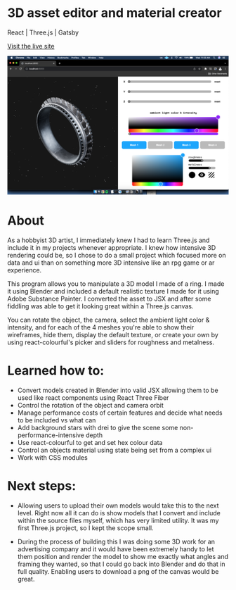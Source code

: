 # 3D asset editor and material creator 

React | Three.js | Gatsby

[Visit the live site](www.thiswillbearealwebsite.com)

![](/src/images/3dscreenshot1.png)

# About

As a hobbyist 3D artist, I immediately knew I had to learn Three.js and include it in my projects whenever appropriate. I knew how intensive 3D rendering could be, so I chose to do a small project which focused more on data and ui than on something more 3D intensive like an rpg game or ar experience.

This program allows you to manipulate a 3D model I made of a ring. I made it using Blender and included a default realistic texture I made for it using Adobe Substance Painter. I converted the asset to JSX and after some fiddling was able to get it looking great within a Three.js canvas.

You can rotate the object, the camera, select the ambient light color & intensity, and for each of the 4 meshes you're able to show their wireframes, hide them, display the default texture, or create your own by using react-colourful's picker and sliders for roughness and metalness.



# Learned how to:

- Convert models created in Blender into valid JSX allowing them to be used like react components using React Three Fiber
- Control the rotation of the object and camera orbit
- Manage performance costs of certain features and decide what needs to be included vs what can
- Add background stars with drei to give the scene some non-performance-intensive depth
- Use react-colourful to get and set hex colour data
- Control an objects material using state being set from a complex ui
- Work with CSS modules


# Next steps:

- Allowing users to upload their own models would take this to the next level. Right now all it can do is show models that I convert and include within the source files myself, which has very limited utility. It was my first Three.js project, so I kept the scope small.

- During the process of building this I was doing some 3D work for an advertising company and it would have been extremely handy to let them position and render the model to show me exactly what angles and framing they wanted, so that I could go back into Blender and do that in full quality. Enabling users to download a png of the canvas would be great.
